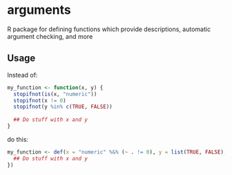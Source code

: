 # arguments
R package for defining functions which provide descriptions, automatic argument checking, and more

## Usage

Instead of:

~~~r
my_function <- function(x, y) {
  stopifnot(is(x, "numeric"))
  stopifnot(x != 0)
  stopifnot(y %in% c(TRUE, FALSE))
  
  ## Do stuff with x and y
}
~~~

do this:

~~~r
my_function <- def(x = "numeric" %&% (~ . != 0), y = list(TRUE, FALSE), {
  ## Do stuff with x and y
})
~~~
